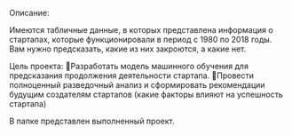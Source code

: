 Описание: 

Имеются табличные данные, в которых представлена информация о стартапах, которые функционировали в период с 1980 по 2018 годы. Вам нужно предсказать, какие из них закроются, а какие нет.

Цель проекта: 
🔸Разработать модель машинного обучения для предсказания продолжения деятельности стартапа. 
🔸Провести полноценный разведочный анализ и сформировать рекомендации будущим создателям стартапов (какие факторы влияют на успешность стартапа)

В папке представлен выполненный проект.
